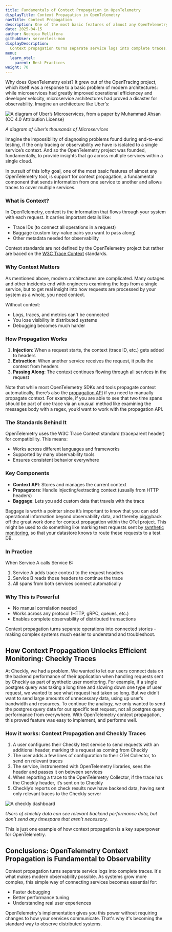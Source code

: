 ```yaml
---
title: Fundamentals of Context Propagation in OpenTelemetry
displayTitle: Context Propagation in OpenTelemetry
navTitle: Context Propagation
description: One of the most basic features of almost any OpenTelemetry tool, is support for context propagation, a fundamental component that sends information from one service to another and allows traces to cover multiple services.
date: 2025-04-15
author: Nocnica Mellifera
githubUser: serverless-mom
displayDescription: 
  Context propagation turns separate service logs into complete traces. It's what makes modern observability possible.
menu:
  learn_otel:
    parent: Best Practices
weight: 70
---
```


Why does OpenTelemetry exist? It grew out of the OpenTracing project, which itself was a response to a basic problem of modern architectures: while microservices had greatly improved operational efficiencey and developer velocity, microservice architectures had proved a disaster for observability. Imagine an architecture like Uber’s:

![A diagram of Uber’s Microservices, from a paper by Muhammad Ahsan (CC 4.0 Attribution License)](/learn/images/context-propagation-01.png)

*A diagram of Uber’s thousands of Microservices*

Imagine the impossibility of diagnosing problems found during end-to-end testing, if the only tracing or observability we have is isolated to a single service’s context. And so the OpenTelemetry project was founded, fundamentally, to provide insights that go across multiple services within a single cloud.

In pursuit of this lofty goal, one of the most basic features of almost any OpenTelemetry tool, is support for context propagation, a fundamental component that sends information from one service to another and allows traces to cover multiple services.

### What is Context?

In OpenTelemetry, context is the information that flows through your system with each request. It carries important details like:

- Trace IDs (to connect all operations in a request)
- Baggage (custom key-value pairs you want to pass along)
- Other metadata needed for observability

Context standards are not defined by the OpenTelemetry project but rather are baced on the [W3C Trace Context](https://www.w3.org/TR/trace-context/) standards.

### Why Context Matters

As mentioned above, modern architectures are complicated. Many outages and other incidents end with engineers examining the logs from a single service, but to get real insight into how requests are processed by your system as a whole, you need context.

Without context:

- Logs, traces, and metrics can't be connected
- You lose visibility in distributed systems
- Debugging becomes much harder

### How Propagation Works

1. **Injection**: When a request starts, the context (trace ID, etc.) gets added to headers
2. **Extraction**: When another service receives the request, it pulls the context from headers
3. **Passing Along**: The context continues flowing through all services in the request

Note that while most OpenTelemetry SDKs and tools propagate context automatically, there’s also the [propagation API](https://opentelemetry.io/docs/specs/otel/context/api-propagators/) if you need to manually propagate context. For example, if you are able to see that two time spans should be part of one trace via an unusual method like examining the messages body with a regex, you’d want to work with the propagation API.

### The Standards Behind It

OpenTelemetry uses the W3C Trace Context standard (traceparent header) for compatibility. This means:

- Works across different languages and frameworks
- Supported by many observability tools
- Ensures consistent behavior everywhere

### Key Components

- **Context API**: Stores and manages the current context
- **Propagators**: Handle injecting/extracting context (usually from HTTP headers)
- **Baggage**: Lets you add custom data that travels with the trace

Baggage is worth a pointer since it’s important to know that you can add operational information beyond observability data, and thereby piggyback off the great work done for context propagation within the OTel project. This might be used to do something like marking test requests sent by [synthetic monitoring](https://www.checklyhq.com/docs/), so that your datastore knows to route these requests to a test DB. 

### In Practice

When Service A calls Service B:

1. Service A adds trace context to the request headers
2. Service B reads those headers to continue the trace
3. All spans from both services connect automatically

### Why This is Powerful

- No manual correlation needed
- Works across any protocol (HTTP, gRPC, queues, etc.)
- Enables complete observability of distributed transactions

Context propagation turns separate operations into connected stories - making complex systems much easier to understand and troubleshoot.

## How Context Propagation Unlocks Efficient Monitoring: Checkly Traces

At Checkly, we had a problem. We wanted to let our users connect data on the backend performance of their application when handling requests sent by Checkly as part of synthetic user monitoring. For example, if a single postgres query was taking a long time and slowing down one type of user request, we wanted to see what request had taken so long. But we didn’t want to send large amounts of unnecessary data, using up user’s bandwidth and resources. To continue the analogy, we only wanted to send the postgres query data for our specific test request, not all postgres query performance from everywhere. With OpenTelemetry context propagation, this proved feature was easy to implement, and performs well.

### How it works: Context Propagation and Checkly Traces

1. A user configures their Checkly test service to send requests with an additional header, marking this request as coming from Checkly
2. The user adds a few lines of configuration to their OTel Collector, to send on relevant traces
3. The service, instrumented with OpenTelemetry libraries, sees the header and passes it on between services
4. When reporting a trace to the OpenTelemetry Collector, if the trace has the Checkly header, it’s sent on to Checkly
5. Checkly’s reports on check results now have backend data, having sent only relevant traces to the Checkly server

![A checkly dashboard](/learn/images/context-propagation-02.png)

*Users of checkly data can see relevant backend performance data, but don’t send any timespans that aren’t necessary.*

This is just one example of how context propagation is a key superpower for OpenTelemetry.

## Conclusions: OpenTelemetry Context Propagation is Fundamental to Observability

Context propagation turns separate service logs into complete traces. It's what makes modern observability possible. As systems grow more complex, this simple way of connecting services becomes essential for:

- Faster debugging
- Better performance tuning
- Understanding real user experiences

OpenTelemetry's implementation gives you this power without requiring changes to how your services communicate. That's why it's becoming the standard way to observe distributed systems.
